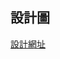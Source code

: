 ## 設計圖

[設計網址](https://thomas-2019.github.io/Portfolio/Thomas%20Portfolio%20|%20FrontEnd%20Development/)
